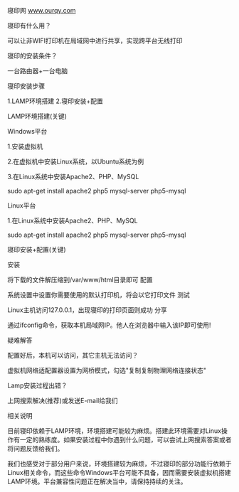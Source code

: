 寝印网 www.ourqy.com

寝印有什么用？

可以让非WIFI打印机在局域网中进行共享，实现跨平台无线打印

寝印的安装条件？

一台路由器+一台电脑

寝印安装步骤

1.LAMP环境搭建 2.寝印安装+配置

LAMP环境搭建(关键)

Windows平台 

1.安装虚拟机 

2.在虚拟机中安装Linux系统，以Ubuntu系统为例 

3.在Linux系统中安装Apache2、PHP、MySQL 

sudo apt-get install apache2 php5 mysql-server php5-mysql 

Linux平台 

1.在Linux系统中安装Apache2、PHP、MySQL 

sudo apt-get install apache2 php5 mysql-server php5-mysql 

寝印安装+配置(关键)

安装 

将下载的文件解压缩到/var/www/html目录即可 
配置 

系统设置中设置你需要使用的默认打印机，将会以它打印文件 
测试 

Linux主机访问127.0.0.1，出现寝印的打印页面则成功 
分享 

通过ifconfig命令，获取本机局域网IP。他人在浏览器中输入该IP即可使用! 

疑难解答

配置好后，本机可以访问，其它主机无法访问？ 

虚拟机网络适配置器设置为网桥模式，勾选"复制复制物理网络连接状态" 

Lamp安装过程出错？ 

上网搜索解决(推荐)或发送E-mail给我们 

相关说明

  目前寝印依赖于LAMP环境，环境搭建可能较为麻烦。搭建此环境需要对Linux操作有一定的熟练度。如果安装过程中你遇到什么问题，可以尝试上网搜索答案或者将问题反馈给我们。 

  我们也感受对于部分用户来说，环境搭建较为麻烦，不过寝印的部分功能行依赖于Linux相关命令，而这些命令Windows平台可能不具备，因而需要安装虚拟机搭建LAMP环境。平台兼容性问题正在解决当中，请保持持续的关注。
